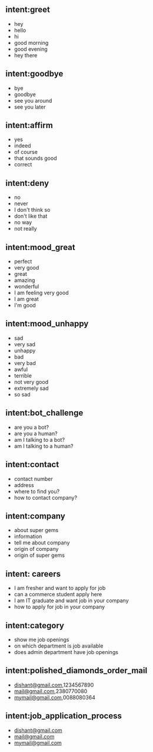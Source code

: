 ## intent:greet
- hey
- hello
- hi
- good morning
- good evening
- hey there

## intent:goodbye
- bye
- goodbye
- see you around
- see you later

## intent:affirm
- yes
- indeed
- of course
- that sounds good
- correct

## intent:deny
- no
- never
- I don't think so
- don't like that
- no way
- not really

## intent:mood_great
- perfect
- very good
- great
- amazing
- wonderful
- I am feeling very good
- I am great
- I'm good

## intent:mood_unhappy
- sad
- very sad
- unhappy
- bad
- very bad
- awful
- terrible
- not very good
- extremely sad
- so sad

## intent:bot_challenge
- are you a bot?
- are you a human?
- am I talking to a bot?
- am I talking to a human?


## intent:contact
- contact number
- address
- where to find you?
- how to contact company?

## intent:company
- about super gems
- information
- tell me about company
- origin of company
- origin of super gems

## intent: careers
- I am fresher and want to apply for job
- can a commerce student apply here
- I am IT graduate and want job in your company
- how to apply for job in your company

## intent:category
- show me job openings
- on which department is job available
- does admin department have job openings


## intent:polished_diamonds_order_mail
- dishant@gmail.com,1234567890
- mail@gmail.com,2380770080
- mymail@gmail.com,0088080364

## intent:job_application_process
- dishant@gmail.com
- mail@gmail.com
- mymail@gmail.com


